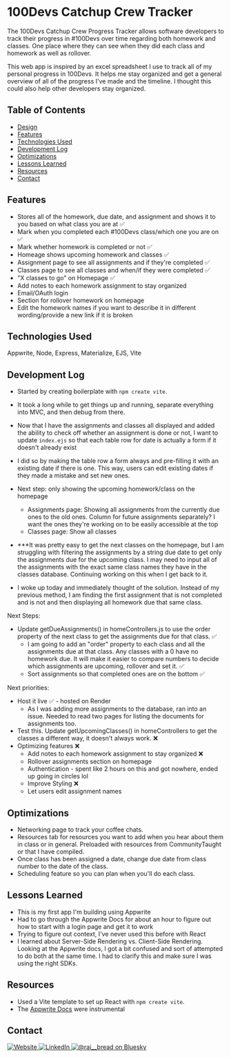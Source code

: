 # 100Devs Catchup Crew Tracker
The 100Devs Catchup Crew Progress Tracker allows software developers to track their progress in #100Devs over time regarding both homework and classes. One place where they can see when they did each class and homework as well as rollover. 

This web app is inspired by an excel spreadsheet I use to track all of my personal progress in 100Devs. It helps me stay organized and get a general overview of all of the progress I've made and the timeline. I thought this could also help other developers stay organized.

## Table of Contents
- [Design](#design)
- [Features](#features)
- [Technologies Used](#technologies-used)
- [Development Log](#development-log)
- [Optimizations](#optimizations)
- [Lessons Learned](#lessons-learned)
- [Resources](#resources)
- [Contact](#contact)

## Features
- Stores all of the homework, due date, and assignment and shows it to you based on what class you are at ✅
- Mark when you completed each #100Devs class/which one you are on ✅
- Mark whether homework is completed or not ✅
- Homeage shows upcoming homework and classes ✅
- Assignment page to see all assignments and if they're completed ✅
- Classes page to see all classes and when/if they were completed ✅
- "X classes to go" on Homepage ✅
- Add notes to each homework assignment to stay organized
- Email/OAuth login
- Section for rollover homework on homepage
- Edit the homework names if you want to describe it in different wording/provide a new link if it is broken

## Technologies Used
Appwrite, Node, Express, Materialize, EJS, Vite

## Development Log
- Started by creating boilerplate with `npm create vite`.
- It took a long while to get things up and running, separate everything into MVC, and then debug from there. 
- Now that I have the assignments and classes all displayed and added the ability to check off whether an assignment is done or not, I want to update `index.ejs` so that each table row for date is actually a form if it doesn't already exist
- I did so by making the table row a form always and pre-filling it with an existing date if there is one. This way, users can edit existing dates if they made a mistake and set new ones.

- Next step: only showing the upcoming homework/class on the homepage 
  - Assignments page: Showing all assignments from the currently due ones to the old ones. Column for future assignments separately? I want the ones they're working on to be easily accessible at the top
  - Classes page: Show all classes
- ***It was pretty easy to get the next classes on the homepage, but I am struggling with filtering the assignments by a string due date to get only the assignments due for the upcoming class. I may need to input all of the assignments with the exact same class names they have in the classes database. Continuing working on this when I get back to it.
- I woke up today and immediately thought of the solution. Instead of my previous method, I am finding the first assignment that is not completed and is not and then displaying all homework due that same class.

Next Steps:
- Update getDueAssignments() in homeControllers.js to use the order property of the next class to get the assignments due for that class. ✅
  - I am going to add an "order" property to each class and all the assignments due at that class. Any classes with a 0 have no homework due. It will make it easier to compare numbers to decide which assignments are upcoming, rollover and set it. ✅
  - Sort assignments so that completed ones are on the bottom ✅

Next priorities:
- Host it live ✅ - hosted on Render
  - As I was adding more assignments to the database, ran into an issue. Needed to read two pages for listing the documents for assignments too.
- Test this. Update getUpcomingClasses() in homeControllers to get the classes a different way, it doesn't always work. ❌
- Optimizing features ❌
  - Add notes to each homework assignment to stay organized ❌
  - Rollover assignments section on homepage
  - Authentication - spent like 2 hours on this and got nowhere, ended up going in circles lol
  - Improve Styling ❌
  - Let users edit assignment names

## Optimizations
- Networking page to track your coffee chats.
- Resources tab for resources you want to add when you hear about them in class or in general. Preloaded with resources from CommunityTaught or that I have compiled.
- Once class has been assigned a date, change due date from class number to the date of the class.
- Scheduling feature so you can plan when you'll do each class.

## Lessons Learned
- This is my first app I'm building using Appwrite
- Had to go through the Appwrite Docs for about an hour to figure out how to start with a login page and get it to work
- Trying to figure out context, I've never used this before with React
- I learned about Server-Side Rendering vs. Client-Side Rendering. Looking at the Appwrite docs, I got a bit confused and sort of attempted to do both at the same time. I had to clarify this and make sure I was using the right SDKs.

## Resources
- Used a Vite template to set up React with `npm create vite`.
- The [Appwrite Docs](https://appwrite.io/docs) were instrumental

## Contact
<p> 
  <a href="https://raisadorzback.netlify.app/" target="blank">
    <img src="https://img.shields.io/badge/Website-563d7c?&style=for-the-badge" alt="Website">
  </a>
  <a href="https://www.linkedin.com/in/raisa-d/">
    <img src="https://img.shields.io/badge/LinkedIn-046E6D?logo=linkedin&style=for-the-badge" alt="LinkedIn">
  </a>
  <a href="https://bsky.app/profile/rai-bread.bsky.social" target="blank">
    <img src="https://img.shields.io/badge/Bluesky-563d7c?style=for-the-badge&logoColor=white" alt="@rai__bread on Bluesky" />
  </a> 
</p>
